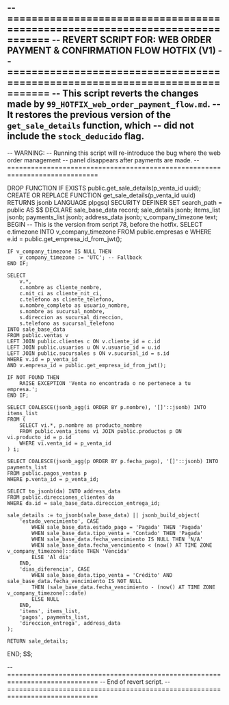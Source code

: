 -- =============================================================================
-- REVERT SCRIPT FOR: WEB ORDER PAYMENT & CONFIRMATION FLOW HOTFIX (V1)
-- =============================================================================
-- This script reverts the changes made by `99_HOTFIX_web_order_payment_flow.md`.
-- It restores the previous version of the `get_sale_details` function, which
-- did not include the `stock_deducido` flag.
--
-- WARNING:
-- Running this script will re-introduce the bug where the web order management
-- panel disappears after payments are made.
-- =============================================================================

DROP FUNCTION IF EXISTS public.get_sale_details(p_venta_id uuid);
CREATE OR REPLACE FUNCTION get_sale_details(p_venta_id uuid)
RETURNS jsonb
LANGUAGE plpgsql
SECURITY DEFINER
SET search_path = public
AS $$
DECLARE
    sale_base_data record;
    sale_details jsonb;
    items_list jsonb;
    payments_list jsonb;
    address_data jsonb;
    v_company_timezone text;
BEGIN
    -- This is the version from script 78, before the hotfix.
    SELECT e.timezone INTO v_company_timezone
    FROM public.empresas e
    WHERE e.id = public.get_empresa_id_from_jwt();
    
    IF v_company_timezone IS NULL THEN
        v_company_timezone := 'UTC'; -- Fallback
    END IF;

    SELECT 
        v.*,
        c.nombre as cliente_nombre,
        c.nit_ci as cliente_nit_ci,
        c.telefono as cliente_telefono,
        u.nombre_completo as usuario_nombre,
        s.nombre as sucursal_nombre,
        s.direccion as sucursal_direccion,
        s.telefono as sucursal_telefono
    INTO sale_base_data
    FROM public.ventas v
    LEFT JOIN public.clientes c ON v.cliente_id = c.id
    LEFT JOIN public.usuarios u ON v.usuario_id = u.id
    LEFT JOIN public.sucursales s ON v.sucursal_id = s.id
    WHERE v.id = p_venta_id
    AND v.empresa_id = public.get_empresa_id_from_jwt();

    IF NOT FOUND THEN 
        RAISE EXCEPTION 'Venta no encontrada o no pertenece a tu empresa.'; 
    END IF;

    SELECT COALESCE(jsonb_agg(i ORDER BY p.nombre), '[]'::jsonb) INTO items_list 
    FROM (
        SELECT vi.*, p.nombre as producto_nombre 
        FROM public.venta_items vi JOIN public.productos p ON vi.producto_id = p.id 
        WHERE vi.venta_id = p_venta_id
    ) i;
    
    SELECT COALESCE(jsonb_agg(p ORDER BY p.fecha_pago), '[]'::jsonb) INTO payments_list 
    FROM public.pagos_ventas p 
    WHERE p.venta_id = p_venta_id;

    SELECT to_jsonb(da) INTO address_data
    FROM public.direcciones_clientes da
    WHERE da.id = sale_base_data.direccion_entrega_id;

    sale_details := to_jsonb(sale_base_data) || jsonb_build_object(
        'estado_vencimiento', CASE
            WHEN sale_base_data.estado_pago = 'Pagada' THEN 'Pagada'
            WHEN sale_base_data.tipo_venta = 'Contado' THEN 'Pagada'
            WHEN sale_base_data.fecha_vencimiento IS NULL THEN 'N/A'
            WHEN sale_base_data.fecha_vencimiento < (now() AT TIME ZONE v_company_timezone)::date THEN 'Vencida'
            ELSE 'Al día'
        END,
        'dias_diferencia', CASE
            WHEN sale_base_data.tipo_venta = 'Crédito' AND sale_base_data.fecha_vencimiento IS NOT NULL 
            THEN (sale_base_data.fecha_vencimiento - (now() AT TIME ZONE v_company_timezone)::date)
            ELSE NULL
        END,
        'items', items_list,
        'pagos', payments_list,
        'direccion_entrega', address_data
    );

    RETURN sale_details;
END;
$$;


-- =============================================================================
-- End of revert script.
-- =============================================================================